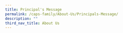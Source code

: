 ```yaml
---
title: Principal's Message
permalink: /caps-family/About-Us/Principals-Message/
description: ""
third_nav_title: About Us
---
```

